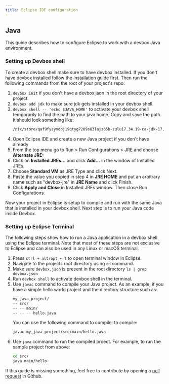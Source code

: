 ```yaml
---
title: Eclipse IDE configuration
---
```



## Java
This guide describes how to configure Eclipse to work with a devbox Java environment.

### Setting up Devbox shell
To create a devbox shell make sure to have devbox installed. If you don't have devbox installed follow the installation guide first. Then run the following commands from the root of your project's repo:

1. `devbox init` if you don't have a devbox.json in the root directory of your project.
2. `devbox add jdk` to make sure jdk gets installed in your devbox shell.
3. `devbox shell -- 'echo $JAVA_HOME'` to activate your devbox shell temporarily to find the path to your java home. Copy and save the path. It should look something like:
    ```bash
    /nix/store/qaf9fysymdoj19qtyg7209s83lajz65b-zulu17.34.19-ca-jdk-17.0.3
    ```
4. Open Eclipse IDE and create a new Java project if you don't have already
5. From the top menu go to Run > Run Configurations > JRE and choose **Alternate JRE:**
6. Click on **Installed JREs...**  and click **Add...** in the window of Installed JREs.
7. Choose **Standard VM** as JRE Type and click Next.
8. Paste the value you copied in step 4 in **JRE HOME** and put an arbitrary name such as "devbox-jre" in **JRE Name** and click Finish.
9. Click **Apply and Close** in Installed JREs window. Then close Run Configurations.

Now your project in Eclipse is setup to compile and run with the same Java that is installed in your devbox shell. Next step is to run your Java code inside Devbox.

### Setting up Eclipse Terminal

The following steps show how to run a Java application in a devbox shell using the Eclipse terminal. Note that most of these steps are not exclusive to Eclipse and can also be used in any Linux or macOS terminal.

1. Press `ctrl + alt/opt + T` to open terminal window in Eclipse.
2. Navigate to the projects root directory using `cd` command.
3. Make sure `devbox.json` is present in the root directory `ls | grep devbox.json`
4. Run `devbox shell` to activate devbox shell in the terminal.
5. Use `javac` command to compile your Java project. As an example, if you have a simple hello world project and the directory structure such as: 
    ```bash
    my_java_project/
    -- src/
    -- -- main/
    -- -- -- hello.java
    ```
    You can use the following command to compile:
    to compile:
    ```bash
    javac my_java_project/src/main/hello.java
    ```
6. Use `java` command to run the compiled proect. For example, to run the sample project from above:
    ```bash
    cd src/
    java main/hello
    ```

If this guide is missing something, feel free to contribute by opening a [pull request](https://github.com/jetpack-io/devbox/pulls) in Github.
